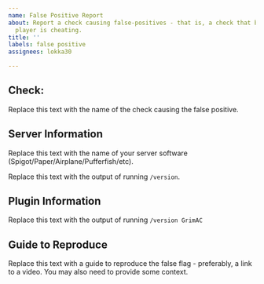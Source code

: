 ```yaml
---
name: False Positive Report
about: Report a check causing false-positives - that is, a check that believes a legitemate
  player is cheating.
title: ''
labels: false positive
assignees: lokka30

---
```


## Check:

Replace this text with the name of the check causing the false positive.

## Server Information

Replace this text with the name of your server software (Spigot/Paper/Airplane/Pufferfish/etc).

Replace this text with the output of running `/version`.

## Plugin Information

Replace this text with the output of running `/version GrimAC`

## Guide to Reproduce

Replace this text with a guide to reproduce the false flag - preferably, a link to a video. You may also need to provide some context.

